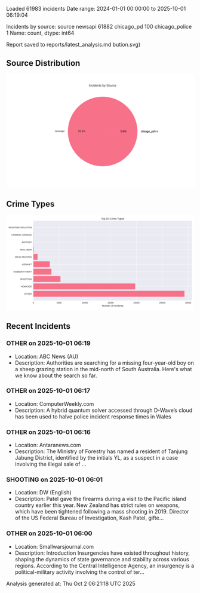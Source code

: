 
Loaded 61983 incidents
Date range: 2024-01-01 00:00:00 to 2025-10-01 06:19:04

Incidents by source:
source
newsapi           61882
chicago_pd          100
chicago_police        1
Name: count, dtype: int64

Report saved to reports/latest_analysis.md
bution.svg)

## Source Distribution
![Source Distribution](images/source_distribution.svg)

## Crime Types
![Crime Types](images/crime_types.svg)

## Recent Incidents

### OTHER on 2025-10-01 06:19
- Location: ABC News (AU)
- Description: Authorities are searching for a missing four-year-old boy on a sheep grazing station in the mid-north of South Australia. Here's what we know about the search so far.


### OTHER on 2025-10-01 06:17
- Location: ComputerWeekly.com
- Description: A hybrid quantum solver accessed through D-Wave’s cloud has been used to halve police incident response times in Wales


### OTHER on 2025-10-01 06:16
- Location: Antaranews.com
- Description: The Ministry of Forestry has named a resident of Tanjung Jabung District, identified by the initials YL, as a suspect in a case involving the illegal sale of ...


### SHOOTING on 2025-10-01 06:01
- Location: DW (English)
- Description: Patel gave the firearms during a visit to the Pacific island country earlier this year. New Zealand has strict rules on weapons, which have been tightened following a mass shooting in 2019. Director of the US Federal Bureau of Investigation, Kash Patel, gifte…


### OTHER on 2025-10-01 06:00
- Location: Smallwarsjournal.com
- Description: Introduction Insurgencies have existed throughout history, shaping the dynamics of state governance and stability across various regions. According to the Central Intelligence Agency, an insurgency is a political-military activity involving the control of ter…

Analysis generated at: Thu Oct  2 06:21:18 UTC 2025
